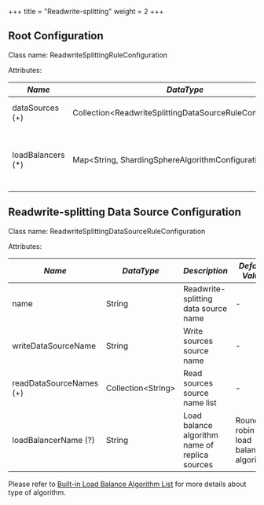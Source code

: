 +++
title = "Readwrite-splitting"
weight = 2
+++

## Root Configuration

Class name: ReadwriteSplittingRuleConfiguration

Attributes:

| *Name*            | *DataType*                                            | *Description*                                                          |
| ----------------- | ----------------------------------------------------- | ---------------------------------------------------------------------- |
| dataSources (+)   | Collection\<ReadwriteSplittingDataSourceRuleConfiguration\> | Data sources of write and reads                                  |
| loadBalancers (*) | Map\<String, ShardingSphereAlgorithmConfiguration\>   | Load balance algorithm name and configurations of replica data sources |

## Readwrite-splitting Data Source Configuration

Class name: ReadwriteSplittingDataSourceRuleConfiguration

Attributes:

| *Name*                     | *DataType*           | *Description*                                  | *Default Value*                    |
| -------------------------- | -------------------- | ---------------------------------------------- | ---------------------------------- |
| name                       | String               | Readwrite-splitting data source name           | -                                  |
| writeDataSourceName        | String               | Write sources source name                      | -                                  |
| readDataSourceNames (+)    | Collection\<String\> | Read sources source name list                  | -                                  |
| loadBalancerName (?)       | String               | Load balance algorithm name of replica sources | Round robin load balance algorithm |

Please refer to [Built-in Load Balance Algorithm List](/en/user-manual/shardingsphere-jdbc/configuration/built-in-algorithm/load-balance) for more details about type of algorithm.
